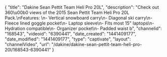 {
    "title": "Dakine Sean Pettit Team Heli Pro 20L",
    "description": "Check out 360\u00b0 views of the 2015 Sean Pettit Team Heli Pro 20L Pack.\nFeatures: \n- Vertical snowboard carry\n- Diagonal ski carry\n- Fleece lined goggle pocket\n- Laptop sleeve\n- Fits most 15\" laptops\n- Hydration compatible\n- Organizer pocket\n- Padded waist b",
    "channelid": "168543",
    "videoid": "6390441",
    "date_created": "1441409177",
    "date_modified": "1441409177",
    "type": "captivate",
    "layout": "channelVideo",
    "url": "\/dakine\/dakine-sean-pettit-team-heli-pro-20l\/168543-6390441"
}